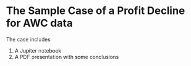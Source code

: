 # The Sample Case of a Profit Decline for AWC data #

The case includes
1) A Jupiter notebook
2) A PDF presentation with some conclusions
